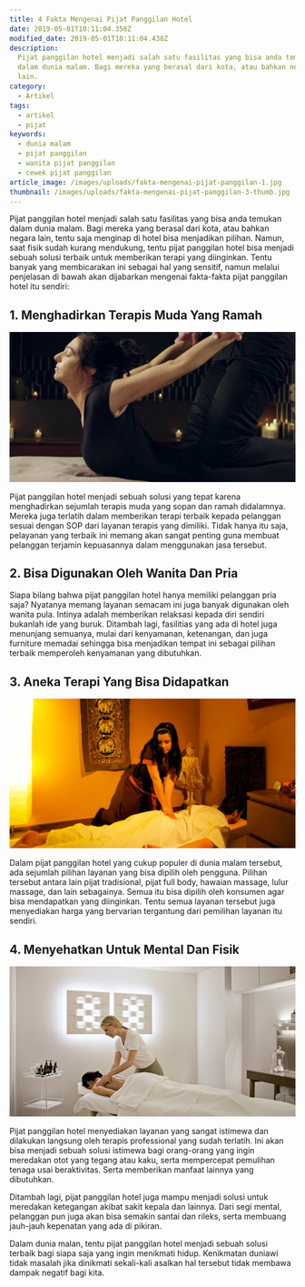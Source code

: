 ```yaml
---
title: 4 Fakta Mengenai Pijat Panggilan Hotel
date: 2019-05-01T10:11:04.358Z
modified_date: 2019-05-01T10:11:04.438Z
description:
  Pijat panggilan hotel menjadi salah satu fasilitas yang bisa anda temukan
  dalam dunia malam. Bagi mereka yang berasal dari kota, atau bahkan negara
  lain.
category:
  - Artikel
tags:
  - artikel
  - pijat
keywords:
  - dunia malam
  - pijat panggilan
  - wanita pijat panggilan
  - cewek pijat panggilan
article_image: /images/uploads/fakta-mengenai-pijat-panggilan-1.jpg
thumbnail: /images/uploads/fakta-mengenai-pijat-panggilan-3-thumb.jpg
---
```

Pijat panggilan hotel menjadi salah satu fasilitas yang bisa anda temukan dalam dunia malam. Bagi mereka yang berasal dari kota, atau bahkan negara lain, tentu saja menginap di hotel bisa menjadikan pilihan. Namun, saat fisik sudah kurang mendukung, tentu pijat panggilan hotel bisa menjadi sebuah solusi terbaik untuk memberikan terapi yang diinginkan. Tentu banyak yang membicarakan ini sebagai hal yang sensitif, namun melalui penjelasan di bawah akan dijabarkan mengenai fakta-fakta pijat panggilan hotel itu sendiri:



## 1.  Menghadirkan Terapis Muda Yang Ramah

![4 Fakta Mengenai Pijat Panggilan Hotel](/images/uploads/fakta-mengenai-pijat-panggilan-3.jpg)

Pijat panggilan hotel menjadi sebuah solusi yang tepat karena menghadirkan sejumlah terapis muda yang sopan dan ramah didalamnya. Mereka juga terlatih dalam memberikan terapi terbaik kepada pelanggan sesuai dengan SOP dari layanan terapis yang dimiliki. Tidak hanya itu saja, pelayanan yang terbaik ini memang akan sangat penting guna membuat pelanggan terjamin kepuasannya dalam menggunakan jasa tersebut.



## 2. Bisa Digunakan Oleh Wanita Dan Pria

Siapa bilang bahwa pijat panggilan hotel hanya memiliki pelanggan pria saja? Nyatanya memang layanan semacam ini juga banyak digunakan oleh wanita pula. Intinya adalah memberikan relaksasi kepada diri sendiri bukanlah ide yang buruk. Ditambah lagi, fasilitias yang ada di hotel juga menunjang semuanya, mulai dari kenyamanan, ketenangan, dan juga furniture memadai sehingga bisa menjadikan tempat ini sebagai pilihan terbaik memperoleh kenyamanan yang dibutuhkan.



## 3.  Aneka Terapi Yang Bisa Didapatkan

![4 Fakta Mengenai Pijat Panggilan Hotel](/images/uploads/fakta-mengenai-pijat-panggilan-1.jpg)

Dalam pijat panggilan hotel yang cukup populer di dunia malam tersebut, ada sejumlah pilihan layanan yang bisa dipilih oleh pengguna. Pilihan tersebut antara lain pijat tradisional, pijat full body, hawaian massage, lulur massage, dan lain sebagainya. Semua itu bisa dipilih oleh konsumen agar bisa mendapatkan yang diinginkan. Tentu semua layanan tersebut juga menyediakan harga yang bervarian tergantung dari pemilihan layanan itu sendiri.



## 4.  Menyehatkan Untuk Mental Dan Fisik

![4 Fakta Mengenai Pijat Panggilan Hotel](/images/uploads/fakta-mengenai-pijat-panggilan-2.jpg)

Pijat panggilan hotel menyediakan layanan yang sangat istimewa dan dilakukan langsung oleh terapis professional yang sudah terlatih. Ini akan bisa menjadi sebuah solusi istimewa bagi orang-orang yang ingin meredakan otot yang tegang atau kaku, serta mempercepat pemulihan tenaga usai beraktivitas. Serta memberikan manfaat lainnya yang dibutuhkan. 

Ditambah lagi, pijat panggilan hotel juga mampu menjadi solusi untuk meredakan ketegangan akibat sakit kepala dan lainnya. Dari segi mental, pelanggan pun juga akan bisa semakin santai dan rileks, serta membuang jauh-jauh kepenatan yang ada di pikiran.

Dalam dunia malan, tentu pijat panggilan hotel menjadi sebuah solusi terbaik bagi siapa saja yang ingin menikmati hidup. Kenikmatan duniawi tidak masalah jika dinikmati sekali-kali asalkan hal tersebut tidak membawa dampak negatif bagi kita.
